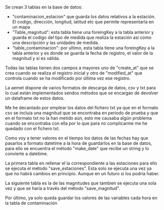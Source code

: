 
Se crean 3 tablas en la base de datos:
* "contaminacion_estacion" que guarda los datos relativos a la estación. El codigo, dirección, longitud, latitud etc que permite representarla en un mapa
* "Table_magnitud": esta tabla tiene una foreingKey a la tabla anterior y guarda el codigo del tipo de medida que realiza la estación así como una descripción y las unidades de medida.
* "table_contaminacion": por ultimo, esta tabla tiene una foreingKey a la tabla anterior y es donde se guarda la fecha de registro, el valor de la magnitud y si es válida.

Todas las tablas tienen dos campos a mayores uno de "create_at" que se crea cuando se realiza el registro inicial y otro de 
"modified_at" que controla cuando se ha modificado por última vez ese registro.

La aemet dispone de varios formatos de descarga de datos, csv y txt para lo cual están implementados sendos métodos que se encargan de devolver un dataframe de estos datos.

Me he decantado por emplear los datos del fichero txt ya que en el formato csv se incluia una magnitud que se encontraba en periodo de prueba y que en el formato txt no la han metido aún, esto me causaba algún problema cuando se encontraba con ella por lo que para no complicarme me he quedado con el fichero txt.

Como voy a tener valores en el tiempo los datos de las fechas hay que pasarlos a formato datetime a la hora de guardarlos en la base de datos, para ello se encuentra el método "make_date" que recibe un string y lo convierte a datetime.

La primera tabla en rellenar el la correspondiente a las estaciones para ello se ejecuta el método "save_estaciones". Esta solo se ejecuta una vez ya que no habrá cambios en principio. Aunque en un futuro si los podría haber.

La siguiente tabla es la de las magnitudes que tambien se ejecuta una sola vez y que se haría a través del método "save_magnitud".

Por último, ya solo queda guardar los valores de las variables cada hora en la tabla de contaminación
